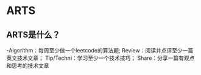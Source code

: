 # ARTS
## ARTS是什么？
-Algorithm：每周至少做一个leetcode的算法题;
Review：阅读并点评至少一篇英文技术文章；
Tip/Techni：学习至少一个技术技巧；
Share：分享一篇有观点和思考的技术文章

